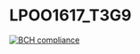 # LPOO1617_T3G9
[![BCH compliance](https://bettercodehub.com/edge/badge/leonardogomesc/LPOO1617_T3G9)](https://bettercodehub.com/)

